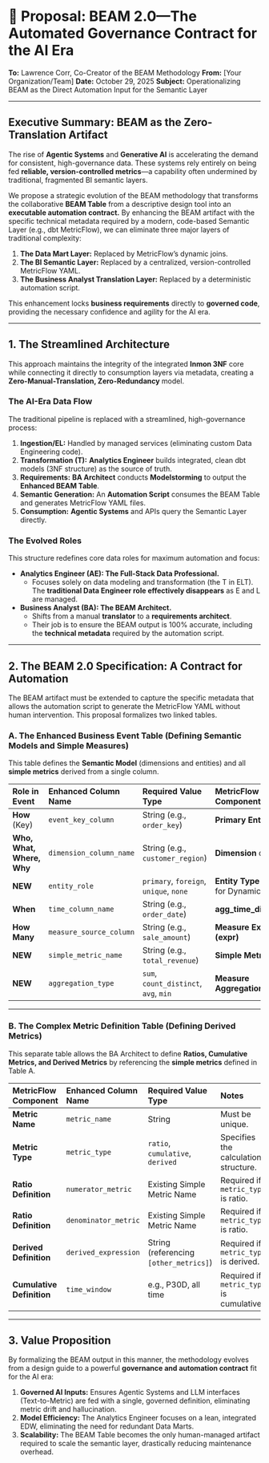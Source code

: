 # 📄 Proposal: BEAM 2.0—The Automated Governance Contract for the AI Era

**To:** Lawrence Corr, Co-Creator of the BEAM Methodology
**From:** [Your Organization/Team]
**Date:** October 29, 2025
**Subject:** Operationalizing BEAM as the Direct Automation Input for the Semantic Layer

---

## Executive Summary: BEAM as the Zero-Translation Artifact

The rise of **Agentic Systems** and **Generative AI** is accelerating the demand for consistent, high-governance data. These systems rely entirely on being fed **reliable, version-controlled metrics**—a capability often undermined by traditional, fragmented BI semantic layers.

We propose a strategic evolution of the BEAM methodology that transforms the collaborative **BEAM Table** from a descriptive design tool into an **executable automation contract.** By enhancing the BEAM artifact with the specific technical metadata required by a modern, code-based Semantic Layer (e.g., dbt MetricFlow), we can eliminate three major layers of traditional complexity:

1.  **The Data Mart Layer:** Replaced by MetricFlow’s dynamic joins.
2.  **The BI Semantic Layer:** Replaced by a centralized, version-controlled MetricFlow YAML.
3.  **The Business Analyst Translation Layer:** Replaced by a deterministic automation script.

This enhancement locks **business requirements** directly to **governed code**, providing the necessary confidence and agility for the AI era.

***

## 1. The Streamlined Architecture

This approach maintains the integrity of the integrated **Inmon 3NF** core while connecting it directly to consumption layers via metadata, creating a **Zero-Manual-Translation, Zero-Redundancy** model.

### The AI-Era Data Flow

The traditional pipeline is replaced with a streamlined, high-governance process:

1.  **Ingestion/EL:** Handled by managed services (eliminating custom Data Engineering code).
2.  **Transformation (T):** **Analytics Engineer** builds integrated, clean $\text{dbt}$ models (3NF structure) as the source of truth.
3.  **Requirements:** **BA Architect** conducts **Modelstorming** to output the **Enhanced BEAM Table**.
4.  **Semantic Generation:** An **Automation Script** consumes the BEAM Table and generates $\text{MetricFlow}$ $\text{YAML}$ files.
5.  **Consumption:** **Agentic Systems** and APIs query the Semantic Layer directly.



### The Evolved Roles

This structure redefines core data roles for maximum automation and focus:

* **Analytics Engineer (AE): The Full-Stack Data Professional.**
    * Focuses solely on data modeling and transformation (the $\text{T}$ in $\text{ELT}$). The **traditional Data Engineer role effectively disappears** as $\text{E}$ and $\text{L}$ are managed.
* **Business Analyst (BA): The BEAM Architect.**
    * Shifts from a manual **translator** to a **requirements architect**.
    * Their job is to ensure the BEAM output is 100% accurate, including the **technical metadata** required by the automation script.

***

## 2. The BEAM 2.0 Specification: A Contract for Automation

The BEAM artifact must be extended to capture the specific metadata that allows the automation script to generate the MetricFlow $\text{YAML}$ without human intervention. This proposal formalizes two linked tables.

### A. The Enhanced Business Event Table (Defining Semantic Models and Simple Measures)

This table defines the **Semantic Model** (dimensions and entities) and all **simple metrics** derived from a single column.

| Role in Event | Enhanced Column Name | Required Value Type | MetricFlow Component Target |
| :--- | :--- | :--- | :--- |
| **How** (Key) | `event_key_column` | String (e.g., `order_key`) | **Primary Entity** |
| **Who, What, Where, Why** | `dimension_column_name` | String (e.g., `customer_region`) | **Dimension** or **Entity** |
| **NEW** | `entity_role` | `primary`, `foreign`, `unique`, `none` | **Entity Type** (Crucial for Dynamic Joins) |
| **When** | `time_column_name` | String (e.g., `order_date`) | **agg\_time\_dimension** |
| **How Many** | `measure_source_column` | String (e.g., `sale_amount`) | **Measure Expression (expr)** |
| **NEW** | `simple_metric_name` | String (e.g., `total_revenue`) | **Simple Metric Name** |
| **NEW** | `aggregation_type` | `sum`, `count_distinct`, `avg`, `min` | **Measure Aggregation (agg)** |

---

### B. The Complex Metric Definition Table (Defining Derived Metrics)

This separate table allows the BA Architect to define **Ratios, Cumulative Metrics, and Derived Metrics** by referencing the **simple metrics** defined in Table A.

| MetricFlow Component | Enhanced Column Name | Required Value Type | Notes |
| :--- | :--- | :--- | :--- |
| **Metric Name** | `metric_name` | String | Must be unique. |
| **Metric Type** | `metric_type` | `ratio`, `cumulative`, `derived` | Specifies the calculation structure. |
| **Ratio Definition** | `numerator_metric` | Existing Simple Metric Name | Required if `metric_type` is $\text{ratio}$. |
| **Ratio Definition** | `denominator_metric` | Existing Simple Metric Name | Required if `metric_type` is $\text{ratio}$. |
| **Derived Definition** | `derived_expression` | String (referencing `[other_metrics]`) | Required if `metric_type` is $\text{derived}$. |
| **Cumulative Definition** | `time_window` | $\text{e.g., P30D, all time}$ | Required if `metric_type` is $\text{cumulative}$. |

***

## 3. Value Proposition

By formalizing the BEAM output in this manner, the methodology evolves from a design guide to a powerful **governance and automation contract** fit for the $\text{AI}$ era:

1.  **Governed AI Inputs:** Ensures $\text{Agentic Systems}$ and $\text{LLM}$ interfaces (Text-to-Metric) are fed with a single, governed definition, eliminating metric drift and hallucination.
2.  **Model Efficiency:** The $\text{Analytics}$ $\text{Engineer}$ focuses on a lean, integrated $\text{EDW}$, eliminating the need for redundant $\text{Data}$ $\text{Marts}$.
3.  **Scalability:** The $\text{BEAM}$ $\text{Table}$ becomes the only human-managed artifact required to scale the semantic layer, drastically reducing maintenance overhead.